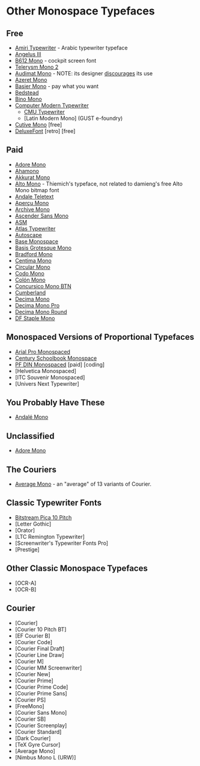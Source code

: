 # Other Monospace Typefaces

## Free

-   [Amiri Typewriter](https://github.com/aliftype/amiri-typewriter) - Arabic typewriter typeface
-   [Angelus III](https://www.myfonts.com/collections/angelus-iii-font-scriptorium)
-   [B612 Mono](https://b612-font.com/) - cockpit screen font
-   [Telerysm Mono 2](https://www.smeltery.net/en/fonts/telerysm-mono-2)
-   [Audimat Mono](https://www.fontsquirrel.com/fonts/audimat-mono) - NOTE: its designer [discourages](https://www.smeltery.net/en/fonts/dead) its use
-   [Azeret Mono](https://displaay.net/typeface/azeret/azeret-mono/)
-   [Basier Mono](https://www.atipofoundry.com/fonts/basier-mono) - pay what you want
-   [Bedstead](https://bjh21.me.uk/bedstead/)
-   [Bino Mono](https://www.fontyukle.net/font/Bino-Mono)
-   [Computer Modern Typewriter](https://en.wikipedia.org/wiki/Computer_Modern)
    -   [CMU Typewriter](https://fontlibrary.org/en/font/cmu-typewriter)
    -   [Latin Modern Mono] (GUST e-foundry)
-   [Cutive Mono](https://fonts.google.com/specimen/Cutive+Mono) [free]
-   [DeluxeFont](https://zone38.net/font/#deluxefont) [retro] [free]

## Paid

-   [Adore Mono](https://garagefonts.com/font/adore-mono)
-   [Ahamono](https://hanken.co/products/ahamono)
-   [Akkurat Mono](https://lineto.com/typefaces/akkurat-mono)
-   [Alto Mono](https://www.typeby.com/fonts/alto-mono) - Thiemich's typeface, not related to damieng's free Alto Mono bitmap font
-   [Andale Teletext](https://www.myfonts.com/collections/andale-teletext-font-monotype-imaging)
-   [Aperçu Mono](https://www.colophon-foundry.org/typefaces/apercu-mono)
-   [Archive Mono](https://www.colophon-foundry.org/typefaces/archive-mono)
-   [Ascender Sans Mono](https://www.myfonts.com/collections/ascender-sans-mono-font-ascender-corp)
-   [ASM](https://extratype.com/fonts/asm)
-   [Atlas Typewriter](https://commercialtype.com/catalog/atlas_typewriter)
-   [Autoscape](https://lineto.com/typefaces/autoscape)
-   [Base Monospace](https://www.emigre.com/Fonts/Base-Monospace)
-   [Basis Grotesque Mono](https://www.colophon-foundry.org/typefaces/basis-grotesque-mono)
-   [Bradford Mono](https://lineto.com/typefaces/bradford-mono)
-   [Centima Mono](http://www.tipografiaramis.com/centima-mono.html)
-   [Circular Mono](https://lineto.com/typefaces/circular-mono)
-   [Codo Mono](https://wearecolt.com/product/codo-mono/)
-   [Colón Mono](http://www.tipografiaramis.com/coloacuten-mono.html)
-   [Concursico Mono BTN](https://www.youworkforthem.com/font/19425/concursico-mono-btn)
-   [Cumberland](https://www.myfonts.com/collections/cumberland-font-monotype-imaging)
-   [Decima Mono](http://www.tipografiaramis.com/decima-mono.html)
-   [Decima Mono Pro](http://www.tipografiaramis.com/decima-mono-pro.html)
-   [Decima Mono Round](http://www.tipografiaramis.com/decima-mono-round.html)
-   [DF Staple Mono](https://www.myfonts.com/collections/df-staple-mono-font-dutchfonts)

## Monospaced Versions of Proportional Typefaces

-   [Arial Pro Monospaced](https://www.myfonts.com/collections/arial-font-monotype-imaging?tab=individualStyles)
-   [Century Schoolbook Monospace](https://www.myfonts.com/products/century-schoolbook-monospaced-10058-century-schoolbook-435037)
-   [PF DIN Monospaced](https://parachutefonts.com/typeface/DIN-Monospace) [paid] [coding]
-   [Helvetica Monospaced]
-   [ITC Souvenir Monospaced]
-   [Univers Next Typewriter]

## You Probably Have These

-   [Andalé Mono](https://docs.microsoft.com/en-us/typography/font-list/andale-mono)

## Unclassified

-   [Adore Mono](https://www.fontshop.com/families/adore-mono)

## The Couriers

-   [Average Mono](https://fontlibrary.org/en/font/average-mono) - an "average" of 13 variants of Courier.

## Classic Typewriter Fonts

-   [Bitstream Pica 10 Pitch](https://www.myfonts.com/collections/pica-10-pitch-font-bitstream)
-   [Letter Gothic]
-   [Orator]
-   [LTC Remington Typewriter]
-   [Screenwriter\'s Typewriter Fonts Pro]
-   [Prestige]

## Other Classic Monospace Typefaces

-   [OCR-A]
-   [OCR-B]

## Courier

-   [Courier]
-   [Courier 10 Pitch BT]
-   [EF Courier B]
-   [Courier Code]
-   [Courier Final Draft]
-   [Courier Line Draw]
-   [Courier M]
-   [Courier MM Screenwriter]
-   [Courier New]
-   [Courier Prime]
-   [Courier Prime Code]
-   [Courier Prime Sans]
-   [Courier PS]
-   [FreeMono]
-   [Courier Sans Mono]
-   [Courier SB]
-   [Courier Screenplay]
-   [Courier Standard]
-   [Dark Courier]
-   [TeX Gyre Cursor]
-   [Average Mono]
-   [Nimbus Mono L (URW)]

<!-- ** For Emacs ** -->
<!-- Local Variables: -->
<!-- fill-column: 132 -->
<!-- End: -->
